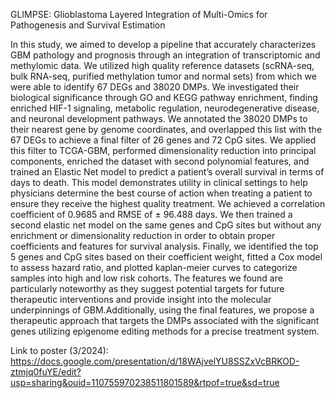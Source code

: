 GLIMPSE: Glioblastoma Layered Integration of Multi-Omics for Pathogenesis and Survival Estimation

In this study, we aimed to develop a pipeline that accurately characterizes GBM pathology and prognosis through an integration of transcriptomic and methylomic data. We utilized high quality reference datasets (scRNA-seq, bulk RNA-seq, purified methylation tumor and normal sets) from which we were able to identify 67 DEGs and 38020 DMPs. We investigated their biological significance through GO and KEGG pathway enrichment, finding enriched HIF-1 signaling, metabolic regulation, neurodegenerative disease, and neuronal development pathways. We annotated the 38020 DMPs to their nearest gene by genome coordinates, and overlapped this list with the 67 DEGs to achieve a final filter of 26 genes and 72 CpG sites. We applied this filter to TCGA-GBM, performed dimensionality reduction into principal components, enriched the dataset with second polynomial features, and trained an Elastic Net model to predict a patient’s overall survival in terms of days to death. This model demonstrates utility in clinical settings to help physicians determine the best course of action when treating a patient to ensure they receive the highest quality treatment. We achieved a correlation coefficient of 0.9685 and RMSE of ± 96.488 days. We then trained a second elastic net model on the same genes and CpG sites but without any enrichment or dimensionality reduction in order to obtain proper coefficients and features for survival analysis. Finally, we identified the top 5 genes and CpG sites based on their coefficient weight, fitted a Cox model to assess hazard ratio, and plotted kaplan-meier curves to categorize samples into high and low risk cohorts. The features we found are particularly noteworthy as they suggest potential targets for future therapeutic interventions and provide insight into the molecular underpinnings of GBM.Additionally, using the final features, we propose a therapeutic approach that targets the DMPs associated with the significant genes utilizing epigenome editing methods for a precise treatment system. 

Link to poster (3/2024): https://docs.google.com/presentation/d/18WAjvelYU8SSZxVcBRKOD-ztmjq0fuYE/edit?usp=sharing&ouid=110755970238511801589&rtpof=true&sd=true
